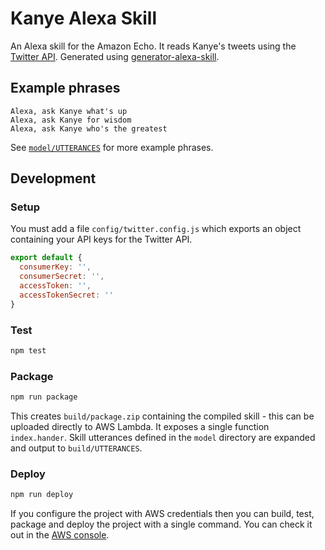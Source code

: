 # Kanye Alexa Skill

An Alexa skill for the Amazon Echo. It reads Kanye's tweets using the [Twitter API](https://dev.twitter.com). Generated using [generator-alexa-skill](https://github.com/cameronhunter/generator-alexa-skill).

## Example phrases
```
Alexa, ask Kanye what's up
Alexa, ask Kanye for wisdom
Alexa, ask Kanye who's the greatest
```

See [`model/UTTERANCES`](https://github.com/cameronhunter/kanye-alexa-skill/blob/master/model/UTTERANCES) for more example phrases.

## Development

### Setup
You must add a file `config/twitter.config.js` which exports an object containing your API keys for the Twitter API.

```javascript
export default {
  consumerKey: '',
  consumerSecret: '',
  accessToken: '',
  accessTokenSecret: ''
}
```

### Test

```bash
npm test
```

### Package

```bash
npm run package
```

This creates `build/package.zip` containing the compiled skill - this can be uploaded directly to AWS Lambda. It exposes a single function `index.hander`. Skill utterances defined in the `model` directory are expanded and output to `build/UTTERANCES`.

### Deploy

```bash
npm run deploy
```

If you configure the project with AWS credentials then you can build, test, package and deploy the project with a single command. You can check it out in the [AWS console](https://console.aws.amazon.com/lambda/home?region=us-east-1#/functions/kanye).

